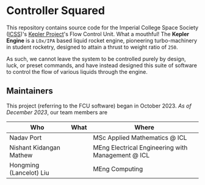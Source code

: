 # Controller Squared

This repository contains source code for the Imperial College Space Society ([ICSS](https://linktr.ee/ic_spacesoc))'s [Kepler Project](https://icss.notion.site/Project-Kepler-Rocket-Engine-Design-Project-1b700e2236ef4a7496c36f8b64e54684)'s Flow Control Unit. What a mouthful! The **Kepler Engine** is a `LOx/IPA` based liquid rocket engine, pioneering turbo-machinery in student rocketry, designed to attain a thrust to weight ratio of `250`.

As such, we cannot leave the system to be controlled purely by design, luck, or preset commands, and have instead designed this suite of software to control the flow of various liquids through the engine.

## Maintainers

This project (referring to the FCU software) began in October 2023. _As of December 2023_, our team members are

| Who                     | What | Where                                             |
|-------------------------|------|---------------------------------------------------|
| Nadav Port              |      | MSc Applied Mathematics @ ICL                     |
| Nishant Kidangan Mathew |      | MEng Electrical Engineering with Management @ ICL |
| Hongming (Lancelot) Liu |      | MEng Computing                                    |

